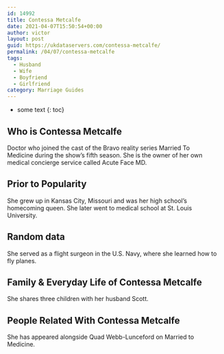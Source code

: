 ```yaml
---
id: 14992
title: Contessa Metcalfe
date: 2021-04-07T15:50:54+00:00
author: victor
layout: post
guid: https://ukdataservers.com/contessa-metcalfe/
permalink: /04/07/contessa-metcalfe
tags:
  - Husband
  - Wife
  - Boyfriend
  - Girlfriend
category: Marriage Guides
---
```


* some text
{: toc}


## Who is Contessa Metcalfe



Doctor who joined the cast of the Bravo reality series Married To Medicine during the show&#8217;s fifth season. She is the owner of her own medical concierge service called Acute Face MD. 

                
                
                
## Prior to Popularity



She grew up in Kansas City, Missouri and was her high school&#8217;s homecoming queen. She later went to medical school at St. Louis University. 

                
                
                
## Random data



She served as a flight surgeon in the U.S. Navy, where she learned how to fly planes. 

                
                
                
## Family & Everyday Life of Contessa Metcalfe



She shares three children with her husband Scott. 

                
                
                
## People Related With Contessa Metcalfe



She has appeared alongside Quad Webb-Lunceford on Married to Medicine. 

                
              
            
          
          
          